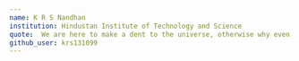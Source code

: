 ```yaml
---
name: K R S Nandhan
institution: Hindustan Institute of Technology and Science
quote:  We are here to make a dent to the universe, otherwise why even be here.
github_user: krs131099
---
```

